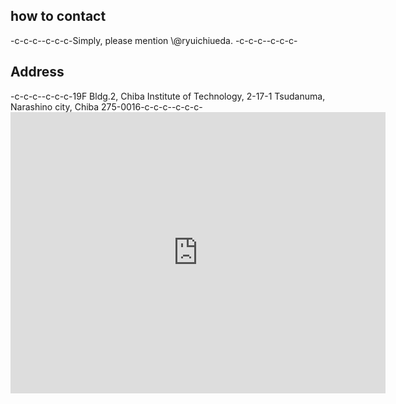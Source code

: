 <h2>how to contact</h2>-c-c-c--c-c-c-Simply, please mention \@ryuichiueda. -c-c-c--c-c-c-<h2>Address</h2>-c-c-c--c-c-c-19F Bldg.2, Chiba Institute of Technology, 2-17-1 Tsudanuma, Narashino city, Chiba 275-0016-c-c-c--c-c-c-<iframe src="https://www.google.com/maps/embed?pb=!1m18!1m12!1m3!1d3240.5188758417235!2d140.02136350000006!3d35.68884699999999!2m3!1f0!2f0!3f0!3m2!1i1024!2i768!4f13.1!3m3!1m2!1s0x602280271c38ab81%3A0x9b26ed71e15bb456!2z5Y2D6JGJ5bel5qWt5aSn5a2m!5e0!3m2!1sja!2sjp!4v1442668748838" width="600" height="450" frameborder="0" style="border:0" allowfullscreen></iframe>
